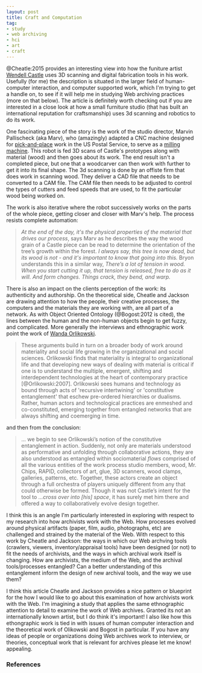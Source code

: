```yaml
---
layout: post
title: Craft and Computation
tag: 
- study
- web archiving
- hci
- art
- craft
---
```


@Cheatle:2015 provides an interesting view into how the funiture artist
[Wendell Castle] uses 3D scanning and digital fabrication tools in his work.
Usefully (for me) the description is situated in the larger field of 
human-computer interaction, and computer supported work, which I'm trying to
get a handle on, to see if it will help me in studying Web archiving practices
(more on that below). The article is definitely worth checking out if you are 
interested in a close look at how a small furniture studio (that has built an 
international reputation for craftsmanship) uses 3d scanning and robotics to 
do its work.

One fascinating piece of the story is the work of the studio director, Marvin
Pallischeck (aka Marv), who (amazingly) adapted a CNC machine designed for 
[pick-and-place] work in the US Postal Service, to serve as a 
[milling machine]. This robot is fed 3D scans of Castle's prototypes along 
with material (wood) and then goes about its work. The end result 
isn't a completed piece, but one that a woodcarver can then work with further 
to get it into its final shape. The 3d scanning is done by an offiste 
firm that does work in scanning wood. They deliver a CAD file that needs to 
be converted to a CAM file. The CAM file then needs to be adjusted to control 
the types of cutters and feed speeds that are used, to fit the particular wood 
being worked on.

The work is also iterative where the robot successively works on the parts of 
the whole piece, getting closer and closer with Marv's help. The process resists
complete automation:

> *At the end of the day, it's the physical properties of the
> material that drives our process*, says Marv as he
> describes the way the wood grain of a Castle piece can be
> read to determine the orientation of the tree’s growth within
> the forest. *I always say, this tree is now dead, but its wood
> is not - and it's important to know that going into this.*
> Bryon understands this in a similar way, *There’s a lot of
> tension in wood. When you start cutting it up, that tension
> is released, free to do as it will. And form changes. Things
> crack, they bend, and warp.*

There is also an impact on the clients perception of the work: its authenticity
and authorship. On the theoretical side, Cheatle and Jackson are drawing
attention to how the people, their creative processes, the computers and the 
materials they are working with, are all part of a network. As with Object
Oriented Ontology (@Bogost:2012 is cited), the lines between the human and the
non-human objects begin to get fuzzy, and complicated. More generally the 
interviews and ethnographic work point the work of [Wanda Orlikowski].

>  These arguments build in turn on a broader body of work
> around materiality and social life growing in the
> organizational and social sciences. Orlikowski finds
> that materiality is integral to organizational life and that
> developing new ways of dealing with material is critical if
> one is to understand the multiple, emergent, shifting and
> interdependent technologies at the heart of contemporary
> practice [@Orlikowski:2007]. Orlikowski sees humans and technology 
> as bound through acts of 'recursive intertwining' or 'constitutive
> entanglement' that eschew pre-ordered hierarchies or
> dualisms. Rather, human actors and technological practices
> are enmeshed and co-constituted, emerging together from
> entangled networks that are always shifting and coemerging
> in time.

and then from the conclusion:

> ... we begin to see Orlikowski’s notion of the constitutive entanglement in
> action. Suddenly, not only are materials understood as performative and
> unfolding through collaborative actions, they are also understood as 
> entangled within sociomaterial *flows* comprised of all the various 
> entities of the work process studio members, wood, Mr. Chips, RAPID, 
> collectors of art, glue, 3D scanners, wood clamps, galleries, patterns, 
> etc. Together, these actors create an object through a full orchestra 
> of players uniquely different from any that could otherwise be formed. 
> Though it was not Castle’s intent for the tool to *...cross over into 
> [his] space*, it has surely met him there and offered a way to 
> collaboratively evolve design together.

I think this is an angle I'm particularly interested in exploring with respect
to my research into how archivists work with the Web. How processes evolved
around physical artifacts (paper, film, audio, photographs, etc) are challenged
and strained by the material of the Web. With respect to this work by Cheatle 
and Jackson: the ways in which our Web archving tools (crawlers, viewers, 
inventory/appraisal tools) have been designed (or not) to fit the needs of 
archivists, and the ways in which archival work itself is changing. How are 
archivists, the medium of the Web, and the archival tools/processes entangled?
Can a better understanding of this entanglement inform the design of new 
archival tools, and the way we use them?

I think this article Cheatle and Jackson provides a nice pattern or blueprint 
for the how I would like to go about this examination of how archivists work 
with the Web. I'm imagining a study that applies the same ethnographic 
attention to detail to examine the work of Web archives. Granted its not an
internationally known artist, but I do think it's important! I also like how
this ethongraphic work is tied in with issues of human computer interaction
and the theoretical work of Olikowski and Bogost in particular. If you have any
ideas of people or organizations doing Web archives work to interview, or
theories, conceptual work that is relevant for archives please let me know!
appealing.

### References

[Wendell Castle]: https://en.wikipedia.org/wiki/Wendell_Castle
[Computerized Numerical Control]: https://en.wikipedia.org/wiki/Numerical_control
[pick-and-place]: https://en.wikipedia.org/wiki/SMT_placement_equipment
[Milling Machine]: https://en.wikipedia.org/wiki/Milling_(machining)
[Wanda Orlikowski]: https://en.wikipedia.org/wiki/Wanda_Orlikowski
[Object Oriented Ontology]: https://en.wikipedia.org/wiki/Object-oriented_ontology
